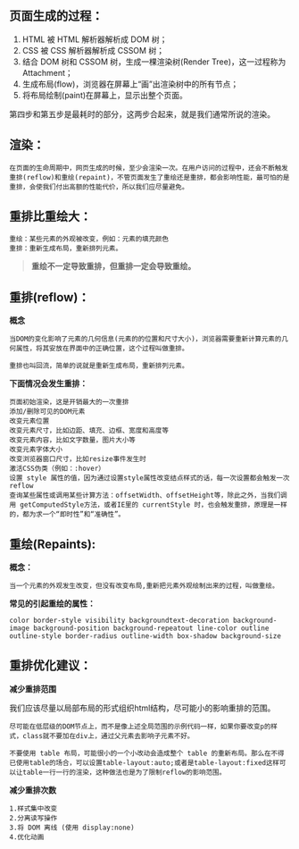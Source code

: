 ## 页面生成的过程：
1. HTML 被 HTML 解析器解析成 DOM 树；
2. CSS  被 CSS 解析器解析成 CSSOM 树；
3. 结合 DOM 树和 CSSOM 树，生成一棵渲染树(Render Tree)，这一过程称为 Attachment；
4. 生成布局(flow)，浏览器在屏幕上“画”出渲染树中的所有节点；
5. 将布局绘制(paint)在屏幕上，显示出整个页面。

第四步和第五步是最耗时的部分，这两步合起来，就是我们通常所说的渲染。

## 渲染：
    在页面的生命周期中，网页生成的时候，至少会渲染一次。在用户访问的过程中，还会不断触发重排(reflow)和重绘(repaint)，不管页面发生了重绘还是重排，都会影响性能，最可怕的是重排，会使我们付出高额的性能代价，所以我们应尽量避免。
## 重排比重绘大：
    重绘：某些元素的外观被改变，例如：元素的填充颜色
    重排：重新生成布局，重新排列元素。

> **重绘不一定导致重排，但重排一定会导致重绘。**

## 重排(reflow)：
**概念**

    当DOM的变化影响了元素的几何信息(元素的的位置和尺寸大小)，浏览器需要重新计算元素的几何属性，将其安放在界面中的正确位置，这个过程叫做重排。

    重排也叫回流，简单的说就是重新生成布局，重新排列元素。
**下面情况会发生重排：**

    页面初始渲染，这是开销最大的一次重排
    添加/删除可见的DOM元素
    改变元素位置
    改变元素尺寸，比如边距、填充、边框、宽度和高度等
    改变元素内容，比如文字数量，图片大小等
    改变元素字体大小
    改变浏览器窗口尺寸，比如resize事件发生时
    激活CSS伪类（例如：:hover）
    设置 style 属性的值，因为通过设置style属性改变结点样式的话，每一次设置都会触发一次reflow
    查询某些属性或调用某些计算方法：offsetWidth、offsetHeight等，除此之外，当我们调用 getComputedStyle方法，或者IE里的 currentStyle 时，也会触发重排，原理是一样的，都为求一个“即时性”和“准确性”。

## 重绘(Repaints):
**概念：**

    当一个元素的外观发生改变，但没有改变布局,重新把元素外观绘制出来的过程，叫做重绘。
**常见的引起重绘的属性：**

    color border-style visibility backgroundtext-decoration background-image background-position background-repeatout line-color outline outline-style border-radius outline-width box-shadow background-size
## 重排优化建议：
**减少重排范围**

我们应该尽量以局部布局的形式组织html结构，尽可能小的影响重排的范围。


    尽可能在低层级的DOM节点上，而不是像上述全局范围的示例代码一样，如果你要改变p的样式，class就不要加在div上，通过父元素去影响子元素不好。

    不要使用 table 布局，可能很小的一个小改动会造成整个 table 的重新布局。那么在不得已使用table的场合，可以设置table-layout:auto;或者是table-layout:fixed这样可以让table一行一行的渲染，这种做法也是为了限制reflow的影响范围。
**减少重排次数**

    1.样式集中改变
    2.分离读写操作
    3.将 DOM 离线 (使用 display:none)
    4.优化动画
